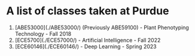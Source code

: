 # A list of classes taken at Purdue

<ol>
    <li>[ABE53000](./ABE53000/) (Previously ABE59100) - Plant Phenotyping Technology - Fall 2018</li>
    <li>[ECE5700](./ECE57000/) - Artificial Intelligence - Fall 2022</li>
    <li>[ECE60146](./ECE60146/) - Deep Learning - Spring 2023</li>
</ol>
